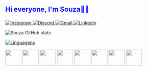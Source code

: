 ## <p style="color: blue">Hi everyone, I'm Souza🧑‍💻

  <a href="https://www.instagram.com/4r1thur/" target="_blank">
<img alt='Instagram' src='https://img.shields.io/badge/Instagram-100000?style=for-the-badge&logo=Instagram&logoColor=white&labelColor=000000&color=black'/>
</a>
<a href="https://discord.com/users/367483436497108992" target="_blank">
<img alt='Discord' src='https://img.shields.io/badge/Discord-100000?style=for-the-badge&logo=Discord&logoColor=white&labelColor=000000&color=black'/>
</a>
<a href = "mailto:zinfegr@gmail.com">
  <img alt='Gmail' src='https://img.shields.io/badge/GMAIl-100000?style=for-the-badge&logo=Gmail&logoColor=white&labelColor=000000&color=black'/>
</a>
<a href="https://www.linkedin.com/in/arthur-rocha-b50533262/" target="_blank">
  <img alt='Linkedin' src='https://img.shields.io/badge/Linkedin-100000?style=for-the-badge&logo=Linkedin&logoColor=white&labelColor=000000&color=black'/>
</a> 
  
</p>



![Souza GitHub stats](https://github-readme-stats.vercel.app/api?username=zinfex&show_icons=true&theme=midnight-purple)

[![Linguagens](https://github-readme-stats.vercel.app/api/top-langs/?username=zinfex&layout=compact&theme=midnight-purple)](https://github.com/zinfex)
 
<img height="50vh" 
     src="https://cdn.jsdelivr.net/gh/devicons/devicon/icons/html5/html5-original.svg" />
<img height="50vh" 
     src="https://cdn.jsdelivr.net/gh/devicons/devicon/icons/css3/css3-original.svg" />
<img height="50vh" 
     src="https://cdn.jsdelivr.net/gh/devicons/devicon/icons/javascript/javascript-original.svg" />
<img height="50vh"
     src="https://cdn.jsdelivr.net/gh/devicons/devicon/icons/jquery/jquery-plain-wordmark.svg" />
<img height="50vh"
     src="https://cdn.jsdelivr.net/gh/devicons/devicon/icons/sass/sass-original.svg" />
<img height="50vh"
     src="https://cdn.jsdelivr.net/gh/devicons/devicon/icons/bootstrap/bootstrap-original.svg" />
<img height="50vh" 
     src="https://cdn.jsdelivr.net/gh/devicons/devicon/icons/python/python-original.svg" />
<img height="50vh" 
     src="https://cdn.jsdelivr.net/gh/devicons/devicon/icons/electron/electron-original.svg" />          
          
